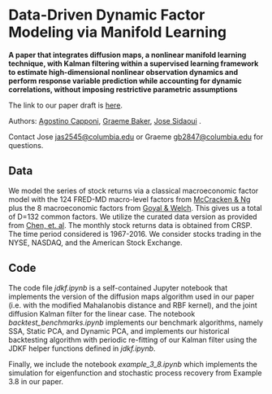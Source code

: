 # Data-Driven Dynamic Factor Modeling via Manifold Learning

__A paper that integrates diffusion maps, a nonlinear manifold learning technique, with Kalman filtering within a supervised learning framework to estimate high-dimensional nonlinear observation dynamics and perform response variable prediction while accounting for dynamic correlations, without imposing restrictive parametric assumptions__

The link to our paper draft is [here](https://www.arxiv.org/abs/2506.19945).

Authors: [Agostino Capponi](https://www.columbia.edu/~ac3827/), [Graeme Baker](https://scholar.google.com/citations?user=AC-bMRoAAAAJ&hl=en), [Jose Sidaoui](https://ieor.columbia.edu/content/jose-sidaoui-gali) .

Contact Jose [jas2545@columbia.edu](mailto:jas2545@columbia.edu) or Graeme [gb2847@columbia.edu](mailto:gb2847@columbia.edu) for questions.
## Data
We model the series of stock returns via a classical macroeconomic factor model with the 124 FRED-MD macro-level factors from [McCracken & Ng](https://www.tandfonline.com/doi/full/10.1080/07350015.2015.1086655) plus the 8 macroeconomic factors from [Goyal & Welch](https://academic.oup.com/rfs/article-abstract/21/4/1455/1565737). This gives us a total of D=132 common factors. We utilize the curated data version as provided from [Chen, et. al](https://pubsonline.informs.org/doi/abs/10.1287/mnsc.2023.4695). The monthly stock returns data is obtained from CRSP. The time period considered is 1967-2016. We consider stocks trading in the NYSE, NASDAQ, and the American Stock Exchange.

## Code

The code file _jdkf.ipynb_ is a self-contained Jupyter notebook that implements the version of the diffusion maps algorithm used in our paper (i.e. with the modified Mahalanobis distance and RBF kernel), and the joint diffusion Kalman filter for the linear case. The notebook _backtest_benchmarks.ipynb_ implements our benchmark algorithms, namely SSA, Static PCA, and Dynamic PCA, and implements our historical backtesting algorithm with periodic re-fitting of our Kalman filter using the JDKF helper functions defined in _jdkf.ipynb_. 

Finally, we include the notebook _example_3_8.ipynb_ which implements the simulation for eigenfunction and stochastic process recovery from Example 3.8 in our paper. 
